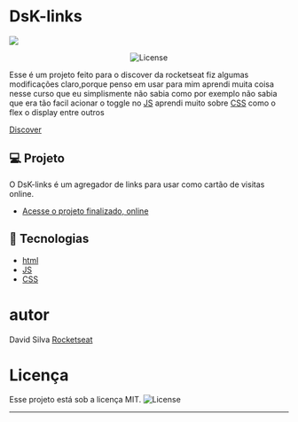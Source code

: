 # DsK-links #
                     
<img src='https://efficient-sloth-d85.notion.site/image/https%3A%2F%2Fs3-us-west-2.amazonaws.com%2Fsecure.notion-static.com%2F54415e00-d17f-4882-a2fa-70b78cd7cb9d%2FSimbolo_Discover.svg?table=block&id=d7841615-addc-4269-ba5c-5bba12a6edbe&spaceId=08f749ff-d06d-49a8-a488-9846e081b224&userId=&cache=v2'>
<p align="center">
  <img alt="License" src="https://img.shields.io/static/v1?label=license&message=MIT&color=49AA26&labelColor=000000">
</p>
Esse é um projeto feito para o discover da rocketseat fiz algumas modificações claro,porque penso em usar para mim
aprendi muita coisa nesse curso que eu simplismente não sabia como por exemplo não sabia que era tão facil acionar o toggle no <a href='https://developer.mozilla.org/en-US/docs/Web/JavaScript'>JS</a> aprendi muito sobre <a href='https://developer.mozilla.org/en-US/docs/Web/CSS'>CSS</a> como o flex o display entre outros

 <a href='https://app.rocketseat.com.br/discover'>Discover</a>
## 💻 Projeto

O DsK-links é um agregador de links para usar como cartão de visitas online.
- [Acesse o projeto finalizado, online](https://dsk-david.github.io/DsK-links)





## 🚀 Tecnologias
 - <a href='https://developer.mozilla.org/en-US/docs/Web/html'>html</a>
-  <a href='https://developer.mozilla.org/en-US/docs/Web/JavaScript'>JS</a>
- <a href='https://developer.mozilla.org/en-US/docs/Web/CSS'>CSS</a>

# autor #
David Silva
<a href='https://rocketseat.com.br'>Rocketseat</a>

# Licença #

Esse projeto está sob a licença MIT.
<img alt="License" src="https://img.shields.io/static/v1?label=license&message=MIT&color=49AA26&labelColor=000000">

---
